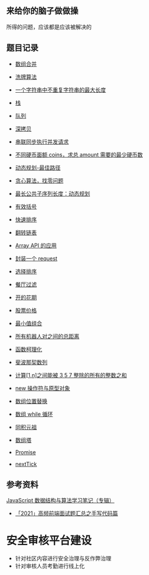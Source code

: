 ## 来给你的脑子做做操

所得的问题，应该都是应该被解决的

## 题目记录

- [数组合并](20230714/index.js)

- [洗牌算法](20221202/洗牌.js)

- [一个字符串中不重复字符串的最大长度](20221202/index.js) 
  
- [栈](20221203/stack.js)
  
- [队列](20221203/queue.js)

- [深拷贝](20221219/deepclone.js)

- [串联同步执行并发请求](20221220/recorder.ts)
  
- [不同硬币面额 coins，求总 amount 需要的最少硬币数](20230212/index.js)
  
- [动态规划-最佳路径](20230212/index2.js)

- [贪心算法，找零问题](20230212/index3.js)

- [最长公共子序列长度：动态规划](20230214/index.js)

- [有效括号](20230306/index.js)

- [快速排序](20230421/index.js)

- [翻转链表](20230421/index2.js)

- [Array API 的应用](20230504/index.js)

- [封装一个 request](20230422/index.js)

- [选择排序](20230920/index.js)

- [餐厅过滤](20230927/index.js)

- [开的花期](20231007/index.js)

- [股票价格](20231008/index.js)
  
- [最小值组合](20231009/index.js)
  
- [所有机器人对之间的总距离](20231011/index.js)

- [函数柯理化](20231013/index.js)

- [斐波那契数列](20231015/index.js)

- [计算[1,n]之间能被 3 5 7 整除的所有的整数之和](20231017/index.js)

- [new 操作符与原型对象](20231017/new.js)

- [数组位置替换](20231017/index2.js)

- [数组 while 循环](20231019/index.js)

- [同积元祖](20231019/index2.js)

- [数组塔](20231026/index.js)
  
- [Promise](20231029/promise.js)
  
- [nextTick](20231029/nextTick.js)
## 参考资料

[JavaScript 数据结构与算法学习笔记（专辑）
](https://xpoet.cn/2020/07/JavaScript%E6%95%B0%E6%8D%AE%E7%BB%93%E6%9E%84%E4%B8%8E%E7%AE%97%E6%B3%95%E5%AD%A6%E4%B9%A0%E7%AC%94%E8%AE%B0%EF%BC%88%E4%B8%93%E8%BE%91%EF%BC%89/)

- [「2021」高频前端面试题汇总之手写代码篇](https://juejin.cn/post/6946136940164939813)


# 安全审核平台建设

- 针对社区内容进行安全治理与反作弊治理
- 针对审核人员考勤进行线上化


